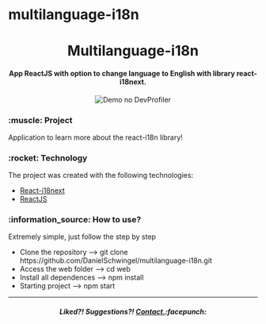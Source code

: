 # multilanguage-i18n

<h1 align = "center">
  Multilanguage-i18n
</h1>
<h4 align = "center">
  App ReactJS with option to change language to English with library react-i18next.
</h4>
<p align = "center">
  <img alt = "Demo no DevProfiler" src = "https://i.imgur.com/e3lGDsd.gif">
</p>
<h3>:muscle: Project</h3> 
<p>Application to learn more about the react-i18n library!</p>

<h3>:rocket: Technology</h3>
<p>The project was created with the following technologies:</p>
<ul>
  <li><a href="https://react.i18next.com/">React-i18next</a></li>
  <li><a href="https://pt-br.reactjs.org/">ReactJS</a></li>
</ul>

<h3>:information_source: How to use?</h3>
<p>Extremely simple, just follow the step by step</p>
<ul>
  <li>Clone the repository --> git clone https://github.com/DanielSchwingel/multilanguage-i18n.git</li>
  <li>Access the web folder --> cd web</li>
  <li>Install all dependences --> npm install</li>
  <li>Starting project --> npm start</li>
</ul>
<hr>
<h5 align="center">Liked?! Suggestions?!  <a href="https://www.linkedin.com/in/daniel-filipe-schwingel-a6541515b/">Contact.</a>:facepunch:</h5>
